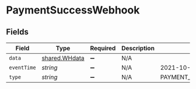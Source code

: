 # PaymentSuccessWebhook


## Fields

| Field                                          | Type                                           | Required                                       | Description                                    | Example                                        |
| ---------------------------------------------- | ---------------------------------------------- | ---------------------------------------------- | ---------------------------------------------- | ---------------------------------------------- |
| `data`                                         | [shared.WHdata](../../models/shared/whdata.md) | :heavy_minus_sign:                             | N/A                                            |                                                |
| `eventTime`                                    | *string*                                       | :heavy_minus_sign:                             | N/A                                            | 2021-10-07T19:42:44+05:30                      |
| `type`                                         | *string*                                       | :heavy_minus_sign:                             | N/A                                            | PAYMENT_SUCCESS_WEBHOOK                        |